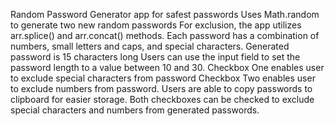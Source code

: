 Random Password Generator app for safest passwords
Uses Math.random to generate two new random passwords
For exclusion, the app utilizes arr.splice() and arr.concat() methods.
Each password has a combination of numbers, small letters and caps, and special characters.
Generated password is 15 characters long
Users can use the input field to set the password length to a value between 10 and 30.
Checkbox One enables user to exclude special characters from password
Checkbox Two enables user to exclude numbers from password.
Users are able to copy passwords to clipboard for easier storage.
Both checkboxes can be checked to exclude special characters and numbers from generated passwords.

